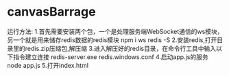# canvasBarrage
运行方法:
1.首先需要安装两个包，一个是处理服务端WebSocket通信的ws模块，另一个就是用来储存redis数据的redis模块
npm i ws redis -S
2.安装redis,打开目录里的redis.zip压缩包,解压缩
3.进入解压好的redis目录，在命令行工具中输入以下指令建立连接
redis-server.exe redis.windows.conf
4.启动app.js的服务
node app.js 
5.打开index.html
